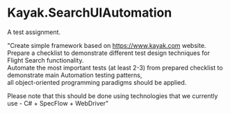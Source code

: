 # Kayak.SearchUIAutomation
A test assignment.  
  
"Create simple framework based on https://www.kayak.com website.  
Prepare a checklist to demonstrate different test design techniques for Flight Search functionality.  
Automate the most important tests (at least 2-3) from prepared checklist to demonstrate main Automation testing patterns,  
all object-oriented programming paradigms should be applied.  
  
Please note that this should be done using technologies that we currently use - C# + SpecFlow + WebDriver"